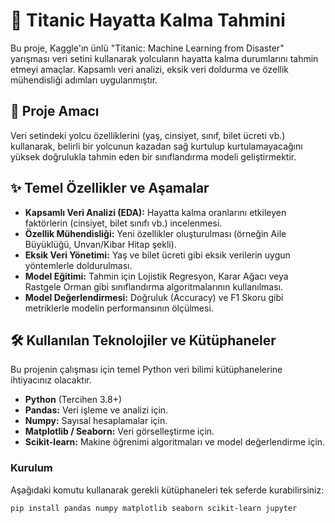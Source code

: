 # 🚢 Titanic Hayatta Kalma Tahmini

Bu proje, Kaggle'ın ünlü "Titanic: Machine Learning from Disaster" yarışması veri setini kullanarak yolcuların hayatta kalma durumlarını tahmin etmeyi amaçlar. Kapsamlı veri analizi, eksik veri doldurma ve özellik mühendisliği adımları uygulanmıştır.

## 🎯 Proje Amacı

Veri setindeki yolcu özelliklerini (yaş, cinsiyet, sınıf, bilet ücreti vb.) kullanarak, belirli bir yolcunun kazadan sağ kurtulup kurtulamayacağını yüksek doğrulukla tahmin eden bir sınıflandırma modeli geliştirmektir.

## ✨ Temel Özellikler ve Aşamalar

- **Kapsamlı Veri Analizi (EDA):** Hayatta kalma oranlarını etkileyen faktörlerin (cinsiyet, bilet sınıfı vb.) incelenmesi.
- **Özellik Mühendisliği:** Yeni özellikler oluşturulması (örneğin Aile Büyüklüğü, Unvan/Kibar Hitap şekli).
- **Eksik Veri Yönetimi:** Yaş ve bilet ücreti gibi eksik verilerin uygun yöntemlerle doldurulması.
- **Model Eğitimi:** Tahmin için Lojistik Regresyon, Karar Ağacı veya Rastgele Orman gibi sınıflandırma algoritmalarının kullanılması.
- **Model Değerlendirmesi:** Doğruluk (Accuracy) ve F1 Skoru gibi metriklerle modelin performansının ölçülmesi.

## 🛠️ Kullanılan Teknolojiler ve Kütüphaneler

Bu projenin çalışması için temel Python veri bilimi kütüphanelerine ihtiyacınız olacaktır.

- **Python** (Tercihen 3.8+)
- **Pandas:** Veri işleme ve analizi için.
- **Numpy:** Sayısal hesaplamalar için.
- **Matplotlib / Seaborn:** Veri görselleştirme için.
- **Scikit-learn:** Makine öğrenimi algoritmaları ve model değerlendirme için.

### Kurulum

Aşağıdaki komutu kullanarak gerekli kütüphaneleri tek seferde kurabilirsiniz:

```bash
pip install pandas numpy matplotlib seaborn scikit-learn jupyter
